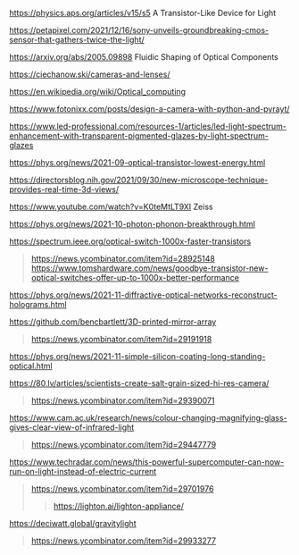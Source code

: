 https://physics.aps.org/articles/v15/s5 A Transistor-Like Device for Light

https://petapixel.com/2021/12/16/sony-unveils-groundbreaking-cmos-sensor-that-gathers-twice-the-light/

https://arxiv.org/abs/2005.09898 Fluidic Shaping of Optical Components

https://ciechanow.ski/cameras-and-lenses/

https://en.wikipedia.org/wiki/Optical_computing

https://www.fotonixx.com/posts/design-a-camera-with-python-and-pyrayt/

https://www.led-professional.com/resources-1/articles/led-light-spectrum-enhancement-with-transparent-pigmented-glazes-by-light-spectrum-glazes

https://phys.org/news/2021-09-optical-transistor-lowest-energy.html

https://directorsblog.nih.gov/2021/09/30/new-microscope-technique-provides-real-time-3d-views/

https://www.youtube.com/watch?v=K0teMtLT9XI Zeiss

https://phys.org/news/2021-10-photon-phonon-breakthrough.html

https://spectrum.ieee.org/optical-switch-1000x-faster-transistors
> https://news.ycombinator.com/item?id=28925148
> https://www.tomshardware.com/news/goodbye-transistor-new-optical-switches-offer-up-to-1000x-better-performance

https://phys.org/news/2021-11-diffractive-optical-networks-reconstruct-holograms.html

https://github.com/bencbartlett/3D-printed-mirror-array
> https://news.ycombinator.com/item?id=29191918

https://phys.org/news/2021-11-simple-silicon-coating-long-standing-optical.html

https://80.lv/articles/scientists-create-salt-grain-sized-hi-res-camera/
> https://news.ycombinator.com/item?id=29390071

https://www.cam.ac.uk/research/news/colour-changing-magnifying-glass-gives-clear-view-of-infrared-light
> https://news.ycombinator.com/item?id=29447779

https://www.techradar.com/news/this-powerful-supercomputer-can-now-run-on-light-instead-of-electric-current
> https://news.ycombinator.com/item?id=29701976
> > https://lighton.ai/lighton-appliance/

https://deciwatt.global/gravitylight
> https://news.ycombinator.com/item?id=29933277

